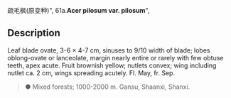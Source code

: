 疏毛枫(原变种)",
61a.**Acer pilosum var. pilosum**",

## Description
Leaf blade ovate, 3-6 × 4-7 cm, sinuses to 9/10 width of blade; lobes oblong-ovate or lanceolate, margin nearly entire or rarely with few obtuse teeth, apex acute. Fruit brownish yellow; nutlets convex; wing including nutlet ca. 2 cm, wings spreading acutely. Fl. May, fr. Sep.

> ● Mixed forests; 1000-2000 m. Gansu, Shaanxi, Shanxi.
